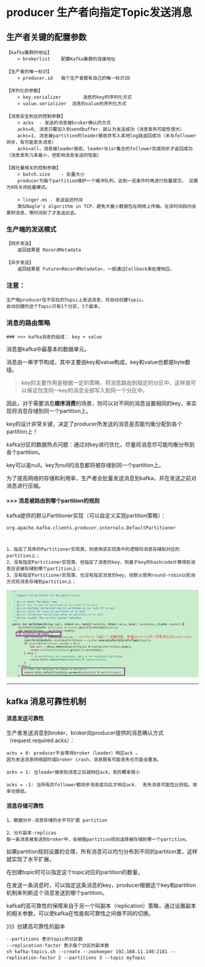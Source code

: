 # producer 生产者向指定Topic发送消息
## 生产者关键的配置参数
	【kafka集群的地址】
		> brokerlist	配置Kafka集群的连接地址
	
	【生产者的唯一标识】	
	 	> producer.id	每个生产者都有自己的唯一标识ID

	【序列化的参数】
		> key.serializer		消息的key的序列化方式
		> value.serializer	消息的value的序列化方式
	
	【消息安全到达的控制参数】
		> acks  - 发送的消息被broker确认的方式 
		acks=0, 消息只要加入到sendbuffer，就认为发送成功（消息丢失可能性很大）
		acks=1, 消息被partition的leader接收并写入本地log就返回成功（未与follower同步，有可能丢失消息）
		acks=all，消息被leader接收，leader与isr集合的follower完成同步才返回成功（消息丢失几率最小，但影响消息发送的性能） 
	
	【吞吐量相关的控制参数】
		> batch.size	- 批量大小
		producer为每个partition维护一个缓冲队列，达到一定条件时再进行批量提交。 设置为0将关闭批量模式。
		
		> linger.ms	- 发送延迟时间
		类似Nagle's algorithm in TCP，避免大量小数据包在网络上传输。在该时间段内会累积消息，等时间到了才发送出去。

### 生产端的发送模式
	【同步发送】
		返回结果是 RecordMetadata

	【异步发送】
		返回结果是 Future<RecordMetadata>，一般通过Callback来处理响应。

### 注意：
	生产端producer往不存在的Topic上发送消息，将自动创建topic。
	自动创建的这个Topic只有1个分区，1个副本。

### 消息的路由策略
	### >>> kafka消息的组成： key + value
消息是kafka中最基本的数据单元。

消息由一串字节构成，其中主要由key和value构成，key和value也都是byte数组。

>key的主要作用是根据一定的策略，将消息路由到指定的分区中，这样就可以保证包含同一key的消息全部写入到同一个分区中。
>
因此，对于需要消息**顺序消费**的场景，则可以对不同的消息设置相同的key，来实现将消息存储到同一个partition上。


key的设计非常关键，决定了producer所发送的消息是否能均衡分配到各个partition上！

kafka分区的数据热点问题：通过对key进行优化，尽量将消息尽可能均衡分布到各个partition。

key可以是null。key为null的消息都将被存储到同一个partition上。

为了提高网络的存储和利用率，生产者会批量发送消息到kafka，并在发送之前对消息进行压缩。


#### >>> 消息被路由到哪个partition的规则

kafka提供的默认Partitioner实现（可以自定义实现partition策略）：

	org.apache.kafka.clients.producer.internals.DefaultPartitioner

#
	1、指定了具体的Partitioner实现类，则使用该实现类中的逻辑将消息存储到对应的partition上；
	2、没有指定Partitioner实现类，但指定了消息的key，则基于key的hashcode计算得到消息应该被存储到哪个partition上；
	3、没有指定Partitioner实现类，也没有指定消息的key，则默认使用round-robin以轮询方式将消息存储到partition上；

![](img/kafka-paritioner.png)


---

## kafka 消息可靠性机制

#### 消息发送可靠性
生产者发送消息到broker，broker向producer提供的消息确认方式（request.required.acks）：

	acks = 0: producer不会等待broker（leader）响应ack 。
	因为发送消息网络超时或broker crash，消息既有可能丢失也可能会重发。

	acks = 1: 当leader接收到消息之后就响应ack，丢的概率很小

	acks = -1: 当所有的follower都同步消息成功后才响应ack.  丢失消息可能性比较低。效率也很低。

#### 消息存储可靠性

	1、数据分片-消息存储的水平可扩展 partition

	2、分片副本-replicas
	每一条消息被发送到broker中，会根据partition规则选择被存储到哪一个partition。

如果partition规则设置的合理，所有消息可以均匀分布到不同的partition里，这样就实现了水平扩展。

在创建topic时可以指定这个topic对应的partition的数量。

在发送一条消息时，可以指定这条消息的key，producer根据这个key和partition机制来判断这个消息发送到哪个partition。

kafka的高可靠性的保障来自于另一个叫副本（replication）策略，通过设置副本的相关参数，可以使kafka在性能和可靠性之间做不同的切换。

》》》创建高可靠性的副本

	--partitions 表示topic的分区数
	--replication-factor 表示每个分区的副本数
	sh kafka-topics.sh --create --zookeeper 192.168.11.140:2181 --replication-factor 2 --partitions 3 --topic myTopic